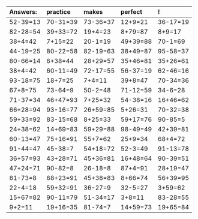 | Answers: | practice | makes | perfect | ! |
| :--- | :--- | :--- | :--- | :--- |
| 52-39=13 | 70-31=39 | 73-36=37 | 12+9=21 | 36-17=19 | 
| 82-28=54 | 39+33=72 | 19+4=23 | 8+79=87 | 8+9=17 | 
| 38+4=42 | 7+15=22 | 20-1=19 | 49+39=88 | 70-1=69 | 
| 44-19=25 | 80-22=58 | 82-19=63 | 38+49=87 | 95-58=37 | 
| 80-66=14 | 6+38=44 | 28+29=57 | 35+46=81 | 35+26=61 | 
| 38+4=42 | 60-11=49 | 72-17=55 | 56-37=19 | 62-46=16 | 
| 93-18=75 | 18+7=25 | 7+4=11 | 39+8=47 | 70-34=36 | 
| 67+8=75 | 73-64=9 | 50-2=48 | 71-12=59 | 34-6=28 | 
| 71-37=34 | 46+47=93 | 7+25=32 | 54-38=16 | 16+46=62 | 
| 66+28=94 | 93-16=77 | 26+59=85 | 5+26=31 | 70-32=38 | 
| 59+33=92 | 83-15=68 | 8+25=33 | 59+17=76 | 90-85=5 | 
| 24+38=62 | 14+69=83 | 59+29=88 | 98-49=49 | 42+39=81 | 
| 60-13=47 | 75+16=91 | 55+7=62 | 25+9=34 | 68+4=72 | 
| 91-44=47 | 45-38=7 | 54+18=72 | 52-3=49 | 91-13=78 | 
| 36+57=93 | 43+28=71 | 45+36=81 | 16+48=64 | 90-39=51 | 
| 47+24=71 | 90-82=8 | 26-18=8 | 87+4=91 | 28+19=47 | 
| 81-73=8 | 68+23=91 | 45+38=83 | 8+66=74 | 56+39=95 | 
| 22-4=18 | 59+32=91 | 36-27=9 | 32-5=27 | 3+59=62 | 
| 15+67=82 | 90-11=79 | 51-34=17 | 3+8=11 | 83-28=55 | 
| 9+2=11 | 19+16=35 | 81-74=7 | 14+59=73 | 19+65=84 | 
